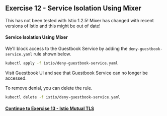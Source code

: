 ## Exercise 12 - Service Isolation Using Mixer

This has not been tested with Istio 1.2.5!  Mixer has changed with recent versions of Istio and this might be out of date!

#### Service Isolation Using Mixer

We'll block access to the Guestbook Service by adding the `deny-guestbook-service.yaml` rule shown below.

```sh
kubectl apply -f istio/deny-guestbook-service.yaml
```

Visit Guestbook UI and see that Guestbook Service can no longer be accessed.

To remove denial, you can delete the rule.

```sh
kubectl delete -f istio/deny-guestbook-service.yaml
```

#### [Continue to Exercise 13 - Istio Mutual TLS](../exercise-13/README.md)
